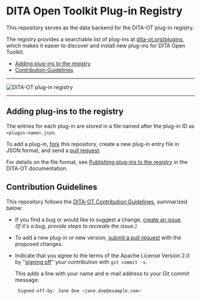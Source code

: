 # DITA Open Toolkit Plug-in Registry

This repository serves as the data backend for the DITA-OT plug-in registry.

The registry provides a searchable list of plug-ins at [dita-ot.org/plugins](https://www.dita-ot.org/plugins), which makes it easier to discover and install new plug-ins for DITA Open Toolkit.

<!-- MarkdownTOC levels="2" -->

- [Adding plug-ins to the registry](#adding-plug-ins-to-the-registry)
- [Contribution Guidelines](#contribution-guidelines)

<!-- /MarkdownTOC -->

---

![DITA-OT plug-in registry](https://user-images.githubusercontent.com/129995/48142257-bee91a00-e2ac-11e8-877e-827d2471fec6.png)

---

## Adding plug-ins to the registry

The entries for each plug-in are stored in a file named after the plug-in ID as `<plugin-name>.json`.

To add a plug-in, [fork][1] this repository, create a new plug-in entry file  in JSON format, and send a [pull request][2]. 

For details on the file format, see [Publishing plug-ins to the registry][3] in the DITA-OT documentation.

## Contribution Guidelines

This repository follows the [DITA-OT Contribution Guidelines][4], summarized below: 

- If you find a bug or would like to suggest a change, [create an issue][5].  
  _(If it's a bug, provide steps to recreate the issue.)_

- To add a new plug-in or new version, [submit a pull request][2] with the proposed changes.

- Indicate that you agree to the terms of the Apache License Version 2.0 by "[signing off][6]" your contribution with `git commit -s`.

    This adds a line with your name and e-mail address to your Git commit message:

    ```bash
     Signed-off-by: Jane Doe <jane.doe@example.com>
    ```

[1]: https://help.github.com/articles/fork-a-repo/
[2]: https://help.github.com/articles/about-pull-requests/
[3]: https://www.dita-ot.org/dev/topics/plugins-registry.html#plugin-registry__publishing-to-registry 
[4]: https://github.com/dita-ot/dita-ot/blob/develop/.github/CONTRIBUTING.md
[5]: https://github.com/dita-ot/registry/issues/new
[6]: https://www.dita-ot.org/DCO

